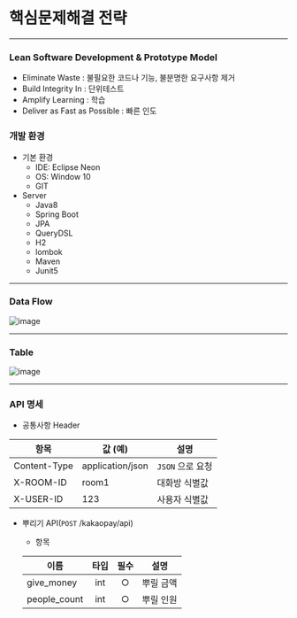 # 핵심문제해결 전략

---

### Lean Software Development & Prototype Model

- Eliminate Waste : 불필요한 코드나 기능, 불분명한 요구사항 제거
- Build Integrity In : 단위테스트
- Amplify Learning : 학습
- Deliver as Fast as Possible : 빠른 인도

### 개발 환경
- 기본 환경
    - IDE: Eclipse Neon
    - OS: Window 10
    - GIT
- Server
    - Java8
    - Spring Boot
    - JPA
    - QueryDSL
    - H2
    - lombok
    - Maven
    - Junit5
---

### Data Flow

![image](https://user-images.githubusercontent.com/74831730/99898913-993eda00-2ce8-11eb-8ce2-67677e77a914.png)

---
### Table
![image](https://user-images.githubusercontent.com/74831730/99899003-5b8e8100-2ce9-11eb-8276-62fbd24fcf60.png)

---
### API 명세
- 공통사항
Header

| 항목         | 값 (예)          | 설명            |
| ------------ | ---------------- | --------------- |
| Content-Type | application/json | `JSON` 으로 요청 |
| X-ROOM-ID    | room1            | 대화방 식별값   |
| X-USER-ID    | 123              | 사용자 식별값   |

- 뿌리기 API(`POST` /kakaopay/api)

    - 항목

    | 이름       |  타입  | 필수 | 설명                                                         |
    | ---------- | :----: | :---: | ------------------------------------------------------------ |
    | give_money     | int |  ○   | 뿌릴 금액                                           |
    | people_count      | int  |  ○   | 뿌릴 인원                                           |
